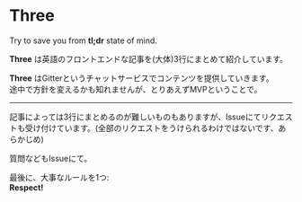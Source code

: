 # Three

Try to save you from **tl;dr** state of mind.

**Three** は英語のフロントエンドな記事を(大体)3行にまとめて紹介しています。

**Three** はGitterというチャットサービスでコンテンツを提供していきます。  
途中で方針を変えるかも知れませんが、とりあえずMVPということで。

* * *

記事によっては3行にまとめるのが難しいものもありますが、Issueにてリクエストも受け付けています。(全部のリクエストをうけられるわけではないです、あらかじめ)

質問などもIssueにて。

最後に、大事なルールを1つ:  
**Respect!**